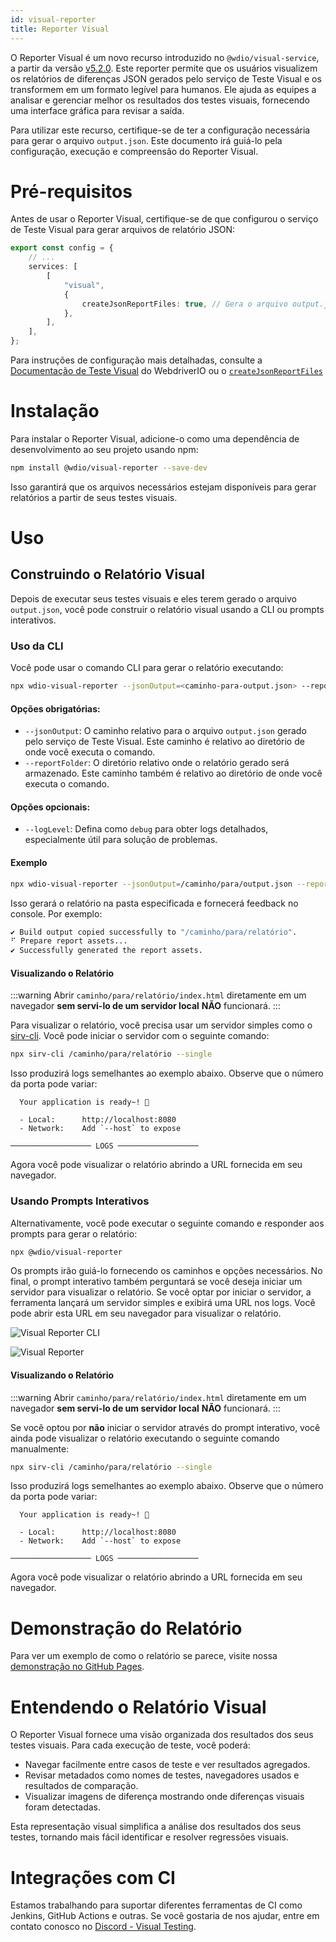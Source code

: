 ```yaml
---
id: visual-reporter
title: Reporter Visual
---
```


O Reporter Visual é um novo recurso introduzido no `@wdio/visual-service`, a partir da versão [v5.2.0](https://github.com/webdriverio/visual-testing/releases/tag/%40wdio%2Fvisual-service%405.2.0). Este reporter permite que os usuários visualizem os relatórios de diferenças JSON gerados pelo serviço de Teste Visual e os transformem em um formato legível para humanos. Ele ajuda as equipes a analisar e gerenciar melhor os resultados dos testes visuais, fornecendo uma interface gráfica para revisar a saída.

Para utilizar este recurso, certifique-se de ter a configuração necessária para gerar o arquivo `output.json`. Este documento irá guiá-lo pela configuração, execução e compreensão do Reporter Visual.

# Pré-requisitos

Antes de usar o Reporter Visual, certifique-se de que configurou o serviço de Teste Visual para gerar arquivos de relatório JSON:

```ts
export const config = {
    // ...
    services: [
        [
            "visual",
            {
                createJsonReportFiles: true, // Gera o arquivo output.json
            },
        ],
    ],
};
```

Para instruções de configuração mais detalhadas, consulte a [Documentação de Teste Visual](./) do WebdriverIO ou o [`createJsonReportFiles`](./service-options.md#createjsonreportfiles-new)

# Instalação

Para instalar o Reporter Visual, adicione-o como uma dependência de desenvolvimento ao seu projeto usando npm:

```bash
npm install @wdio/visual-reporter --save-dev
```

Isso garantirá que os arquivos necessários estejam disponíveis para gerar relatórios a partir de seus testes visuais.

# Uso

## Construindo o Relatório Visual

Depois de executar seus testes visuais e eles terem gerado o arquivo `output.json`, você pode construir o relatório visual usando a CLI ou prompts interativos.

### Uso da CLI

Você pode usar o comando CLI para gerar o relatório executando:

```bash
npx wdio-visual-reporter --jsonOutput=<caminho-para-output.json> --reportFolder=<caminho-para-armazenar-relatório> --logLevel=debug
```

#### Opções obrigatórias:

-   `--jsonOutput`: O caminho relativo para o arquivo `output.json` gerado pelo serviço de Teste Visual. Este caminho é relativo ao diretório de onde você executa o comando.
-   `--reportFolder`: O diretório relativo onde o relatório gerado será armazenado. Este caminho também é relativo ao diretório de onde você executa o comando.

#### Opções opcionais:

-   `--logLevel`: Defina como `debug` para obter logs detalhados, especialmente útil para solução de problemas.

#### Exemplo

```bash
npx wdio-visual-reporter --jsonOutput=/caminho/para/output.json --reportFolder=/caminho/para/relatório --logLevel=debug
```

Isso gerará o relatório na pasta especificada e fornecerá feedback no console. Por exemplo:

```bash
✔ Build output copied successfully to "/caminho/para/relatório".
⠋ Prepare report assets...
✔ Successfully generated the report assets.
```

#### Visualizando o Relatório

:::warning
Abrir `caminho/para/relatório/index.html` diretamente em um navegador **sem servi-lo de um servidor local** **NÃO** funcionará.
:::

Para visualizar o relatório, você precisa usar um servidor simples como o [sirv-cli](https://www.npmjs.com/package/sirv-cli). Você pode iniciar o servidor com o seguinte comando:

```bash
npx sirv-cli /caminho/para/relatório --single
```

Isso produzirá logs semelhantes ao exemplo abaixo. Observe que o número da porta pode variar:

```logs
  Your application is ready~! 🚀

  - Local:      http://localhost:8080
  - Network:    Add `--host` to expose

────────────────── LOGS ──────────────────
```

Agora você pode visualizar o relatório abrindo a URL fornecida em seu navegador.

### Usando Prompts Interativos

Alternativamente, você pode executar o seguinte comando e responder aos prompts para gerar o relatório:

```bash
npx @wdio/visual-reporter
```

Os prompts irão guiá-lo fornecendo os caminhos e opções necessários. No final, o prompt interativo também perguntará se você deseja iniciar um servidor para visualizar o relatório. Se você optar por iniciar o servidor, a ferramenta lançará um servidor simples e exibirá uma URL nos logs. Você pode abrir esta URL em seu navegador para visualizar o relatório.

![Visual Reporter CLI](/img/visual/cli-screen-recording.gif)

![Visual Reporter](/img/visual/visual-reporter.gif)

#### Visualizando o Relatório

:::warning
Abrir `caminho/para/relatório/index.html` diretamente em um navegador **sem servi-lo de um servidor local** **NÃO** funcionará.
:::

Se você optou por **não** iniciar o servidor através do prompt interativo, você ainda pode visualizar o relatório executando o seguinte comando manualmente:

```bash
npx sirv-cli /caminho/para/relatório --single
```

Isso produzirá logs semelhantes ao exemplo abaixo. Observe que o número da porta pode variar:

```logs
  Your application is ready~! 🚀

  - Local:      http://localhost:8080
  - Network:    Add `--host` to expose

────────────────── LOGS ──────────────────
```

Agora você pode visualizar o relatório abrindo a URL fornecida em seu navegador.

# Demonstração do Relatório

Para ver um exemplo de como o relatório se parece, visite nossa [demonstração no GitHub Pages](https://webdriverio.github.io/visual-testing/).

# Entendendo o Relatório Visual

O Reporter Visual fornece uma visão organizada dos resultados dos seus testes visuais. Para cada execução de teste, você poderá:

-   Navegar facilmente entre casos de teste e ver resultados agregados.
-   Revisar metadados como nomes de testes, navegadores usados e resultados de comparação.
-   Visualizar imagens de diferença mostrando onde diferenças visuais foram detectadas.

Esta representação visual simplifica a análise dos resultados dos seus testes, tornando mais fácil identificar e resolver regressões visuais.

# Integrações com CI

Estamos trabalhando para suportar diferentes ferramentas de CI como Jenkins, GitHub Actions e outras. Se você gostaria de nos ajudar, entre em contato conosco no [Discord - Visual Testing](https://discord.com/channels/1097401827202445382/1186908940286574642).